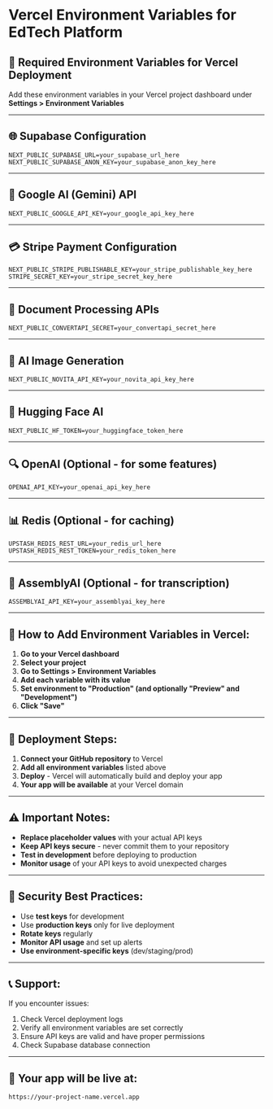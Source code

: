 # Vercel Environment Variables for EdTech Platform

## 🔧 **Required Environment Variables for Vercel Deployment**

Add these environment variables in your Vercel project dashboard under **Settings > Environment Variables**

---

## 🌐 **Supabase Configuration**
```
NEXT_PUBLIC_SUPABASE_URL=your_supabase_url_here
NEXT_PUBLIC_SUPABASE_ANON_KEY=your_supabase_anon_key_here
```

---

## 🤖 **Google AI (Gemini) API**
```
NEXT_PUBLIC_GOOGLE_API_KEY=your_google_api_key_here
```

---

## 💳 **Stripe Payment Configuration**
```
NEXT_PUBLIC_STRIPE_PUBLISHABLE_KEY=your_stripe_publishable_key_here
STRIPE_SECRET_KEY=your_stripe_secret_key_here
```

---

## 📄 **Document Processing APIs**
```
NEXT_PUBLIC_CONVERTAPI_SECRET=your_convertapi_secret_here
```

---

## 🎨 **AI Image Generation**
```
NEXT_PUBLIC_NOVITA_API_KEY=your_novita_api_key_here
```

---

## 🤗 **Hugging Face AI**
```
NEXT_PUBLIC_HF_TOKEN=your_huggingface_token_here
```

---

## 🔍 **OpenAI (Optional - for some features)**
```
OPENAI_API_KEY=your_openai_api_key_here
```

---

## 📊 **Redis (Optional - for caching)**
```
UPSTASH_REDIS_REST_URL=your_redis_url_here
UPSTASH_REDIS_REST_TOKEN=your_redis_token_here
```

---

## 🎯 **AssemblyAI (Optional - for transcription)**
```
ASSEMBLYAI_API_KEY=your_assemblyai_key_here
```

---

## 📝 **How to Add Environment Variables in Vercel:**

1. **Go to your Vercel dashboard**
2. **Select your project**
3. **Go to Settings > Environment Variables**
4. **Add each variable with its value**
5. **Set environment to "Production" (and optionally "Preview" and "Development")**
6. **Click "Save"**

---

## 🚀 **Deployment Steps:**

1. **Connect your GitHub repository** to Vercel
2. **Add all environment variables** listed above
3. **Deploy** - Vercel will automatically build and deploy your app
4. **Your app will be available** at your Vercel domain

---

## ⚠️ **Important Notes:**

- **Replace placeholder values** with your actual API keys
- **Keep API keys secure** - never commit them to your repository
- **Test in development** before deploying to production
- **Monitor usage** of your API keys to avoid unexpected charges

---

## 🔐 **Security Best Practices:**

- Use **test keys** for development
- Use **production keys** only for live deployment
- **Rotate keys** regularly
- **Monitor API usage** and set up alerts
- **Use environment-specific keys** (dev/staging/prod)

---

## 📞 **Support:**

If you encounter issues:
1. Check Vercel deployment logs
2. Verify all environment variables are set correctly
3. Ensure API keys are valid and have proper permissions
4. Check Supabase database connection

---

## 🎉 **Your app will be live at:**
`https://your-project-name.vercel.app` 